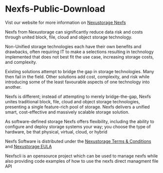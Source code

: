 # Nexfs-Public-Download

Vist our website for more information on [Nexustorage Nexfs](http://nexustorage.com)


Nexfs from Nexustorage can significantly reduce data risk and costs through united block, file, cloud and object storage technology.

Non-Unified storage technologies each have their own benefits and drawbacks, often requiring IT to make a selections resulting in technology implemented that does not best fit the use case, increasing storage costs, and complexity.    

Existing solutions attempt to bridge the gap in storage technologies. Many then fail in the field. Other solutions add cost, complexity, and risk while introducing some of the least favourable aspects of one technology into another. 
 
Nexfs is different; instead of attempting to merely bridge-the-gap, Nexfs unites traditional block, file, cloud and object storage technologies, presenting a single feature-rich pool of storage. Nexfs delivers a unified smart, cost-effective and massively scalable storage solution.

As software-defined storage Nexfs offers flexibility, including the ability to configure and deploy storage systems your way; you choose the type of hardware, be that physical, virtual, cloud, or hybrid

Nexfs Software is distributed under the [Nexustorage Terms & Conditions](https://www.nexustorage.com/nexustorage-terms-and-conditions) and [Nexustorage EULA](https://www.nexustorage.com/nexustorage-end-user-license-agreem)

Nexfscli is an opensource project which can be used to manage nexfs while also providing code examples of how to use the nexfs direct managment file API
